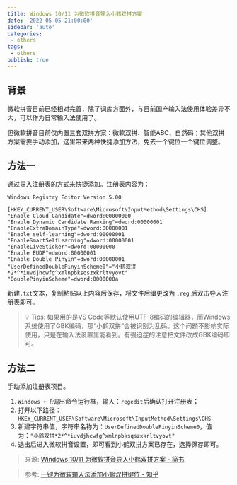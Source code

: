 ```yaml
---
title: Windows 10/11 为微软拼音导入小鹤双拼方案
date: '2022-05-05 21:00:00'
sidebar: 'auto'
categories:
 - others
tags:
 - others
publish: true
---
```


## 背景

微软拼音目前已经相对完善，除了词库方面外，与目前国产输入法使用体验差异不大，可以作为日常输入法使用了。

但微软拼音目前仅内置三套双拼方案：微软双拼、智能ABC、自然码；其他双拼方案需要手动添加，这里带来两种快捷添加方法，免去一个键位一个键位调整。

## 方法一

通过导入注册表的方式来快捷添加。注册表内容为：
```
Windows Registry Editor Version 5.00

[HKEY_CURRENT_USER\Software\Microsoft\InputMethod\Settings\CHS]
"Enable Cloud Candidate"=dword:00000000
"Enable Dynamic Candidate Ranking"=dword:00000001
"EnableExtraDomainType"=dword:00000001
"Enable self-learning"=dword:00000001
"EnableSmartSelfLearning"=dword:00000001
"EnableLiveSticker"=dword:00000000
"Enable EUDP"=dword:00000001
"Enable Double Pinyin"=dword:00000001
"UserDefinedDoublePinyinScheme0"="小鹤双拼*2*^*iuvdjhcwfg^xmlnpbksqszxkrltvyovt"
"DoublePinyinScheme"=dword:0000000a
```

新建`.txt`文本，复制粘贴以上内容后保存，将文件后缀更改为 `.reg` 后双击导入注册表即可。

>💡 Tips: 如果用的是VS Code等默认使用UTF-8编码的编辑器，而Windows系统使用了GBK编码，那“小鹤双拼”会被识别为乱码。这个问题不影响实际使用，只是在输入法设置里能看到。有强迫症的注意把文件改成GBK编码即可。

## 方法二

手动添加注册表项目。

1. `Windows + R`调出命令运行框，输入：`regedit`后确认打开注册表；
2. 打开以下路径：`HKEY_CURRENT_USER\Software\Microsoft\InputMethod\Settings\CHS`
3. 新建字符串值，字符串名称为：`UserDefinedDoublePinyinScheme0`，值为：`"小鹤双拼*2*^*iuvdjhcwfg^xmlnpbksqszxkrltvyovt"`
4. 退出后进入微软拼音设置，即可看到小鹤双拼方案已存在，选择保存即可。

> 来源: [Windows 10/11 为微软拼音导入小鹤双拼方案 - 简书](https://www.jianshu.com/p/181c6d08fb1a)

> 参考: [一键为微软输入法添加小鹤双拼键位 - 知乎](https://zhuanlan.zhihu.com/p/174778114)
